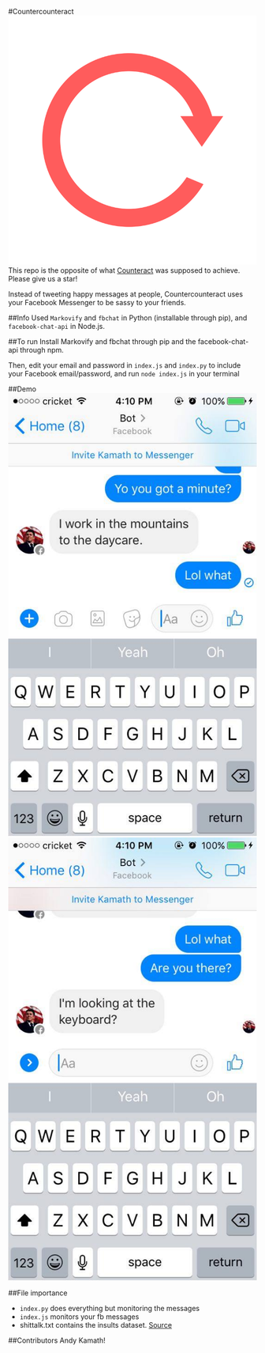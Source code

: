 #Countercounteract
![logo](logo.png)
This repo is the opposite of what [Counteract](http://github.com/CounteractIO/Counteract) was supposed to achieve. Please give us a star!

Instead of tweeting happy messages at people, Countercounteract uses your Facebook Messenger to be sassy to your friends. 

##Info
Used <code>Markovify</code> and <code>fbchat</code> in Python (installable through pip), and <code>facebook-chat-api</code> in Node.js.

##To run
Install Markovify and fbchat through pip and the facebook-chat-api through npm.

Then, edit your email and password in <code>index.js</code> and <code>index.py</code> to include your Facebook email/password, and run <code>node index.js</code> in your terminal

##Demo
![img1](ss1.jpg)
![img2](ss2.jpg)

##File importance
* <code>index.py</code> does everything but monitoring the messages
* <code>index.js</code> monitors your fb messages
* shittalk.txt contains the insults dataset. [Source](http://daviseford.com/shittalk/)

##Contributors
Andy Kamath!